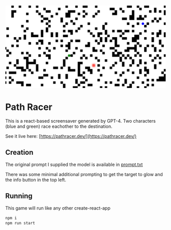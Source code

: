 ![Path Racer screen shot](screenshot.png?raw=true "Path Racer")

# Path Racer

This is a react-based screensaver generated by GPT-4.  Two characters (blue and green) race eachother to the destination.

See it live here: [https://pathracer.dev/](https://pathracer.dev/)

## Creation

The original prompt I supplied the model is available in [prompt.txt](prompt.txt)

There was some minimal additional prompting to get the target to glow and the info button in the top left.

## Running
This game will run like any other create-react-app

```
npm i
npm run start
```
